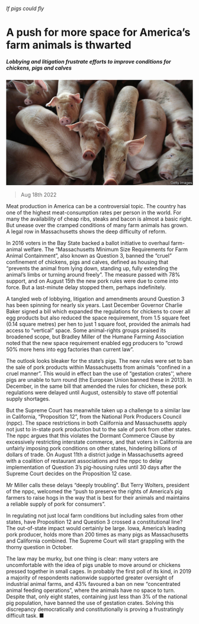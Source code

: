 ###### If pigs could fly

# A push for more space for America’s farm animals is thwarted 

##### Lobbying and litigation frustrate efforts to improve conditions for chickens, pigs and calves 

![image](images/20220820_USP003.jpg) 

> Aug 18th 2022 

Meat production in America can be a controversial topic. The country has one of the highest meat-consumption rates per person in the world. For many the availability of cheap ribs, steaks and bacon is almost a basic right. But unease over the cramped conditions of many farm animals has grown. A legal row in Massachusetts shows the deep difficulty of reform.

In 2016 voters in the Bay State backed a ballot initiative to overhaul farm-animal welfare. The “Massachusetts Minimum Size Requirements for Farm Animal Containment”, also known as Question 3, banned the “cruel” confinement of chickens, pigs and calves, defined as housing that “prevents the animal from lying down, standing up, fully extending the animal’s limbs or turning around freely”. The measure passed with 78% support, and on August 15th the new pork rules were due to come into force. But a last-minute delay stopped them, perhaps indefinitely. 

A tangled web of lobbying, litigation and amendments around Question 3 has been spinning for nearly six years. Last December Governor Charlie Baker signed a bill which expanded the regulations for chickens to cover all egg products but also reduced the space requirement, from 1.5 square feet (0.14 square metres) per hen to just 1 square foot, provided the animals had access to “vertical” space. Some animal-rights groups praised its broadened scope, but Bradley Miller of the Humane Farming Association noted that the new space requirement enabled egg producers to “crowd 50% more hens into egg factories than current law”.

The outlook looks bleaker for the state’s pigs. The new rules were set to ban the sale of pork products within Massachusetts from animals “confined in a cruel manner”. This would in effect ban the use of “gestation crates’‘, where pigs are unable to turn round (the European Union banned these in 2013). In December, in the same bill that amended the rules for chicken, these pork regulations were delayed until August, ostensibly to stave off potential supply shortages. 

But the Supreme Court has meanwhile taken up a challenge to a similar law in California, “Proposition 12”, from the National Pork Producers Council (nppc). The space restrictions in both California and Massachusetts apply not just to in-state pork production but to the sale of pork from other states. The nppc argues that this violates the Dormant Commerce Clause by excessively restricting interstate commerce, and that voters in California are unfairly imposing pork conditions on other states, hindering billions of dollars of trade. On August 11th a district judge in Massachusetts agreed with a coalition of restaurant associations and the nppc to delay implementation of Question 3’s pig-housing rules until 30 days after the Supreme Court decides on the Proposition 12 case.

Mr Miller calls these delays “deeply troubling”. But Terry Wolters, president of the nppc, welcomed the “push to preserve the rights of America’s pig farmers to raise hogs in the way that is best for their animals and maintains a reliable supply of pork for consumers”.

In regulating not just local farm conditions but including sales from other states, have Proposition 12 and Question 3 crossed a constitutional line? The out-of-state impact would certainly be large. Iowa, America’s leading pork producer, holds more than 200 times as many pigs as Massachusetts and California combined. The Supreme Court will start grappling with the thorny question in October. 

The law may be murky, but one thing is clear: many voters are uncomfortable with the idea of pigs unable to move around or chickens pressed together in small cages. In probably the first poll of its kind, in 2019 a majority of respondents nationwide supported greater oversight of industrial animal farms, and 43% favoured a ban on new “concentrated animal feeding operations”, where the animals have no space to turn. Despite that, only eight states, containing just less than 3% of the national pig population, have banned the use of gestation crates. Solving this discrepancy democratically and constitutionally is proving a frustratingly difficult task. ■


